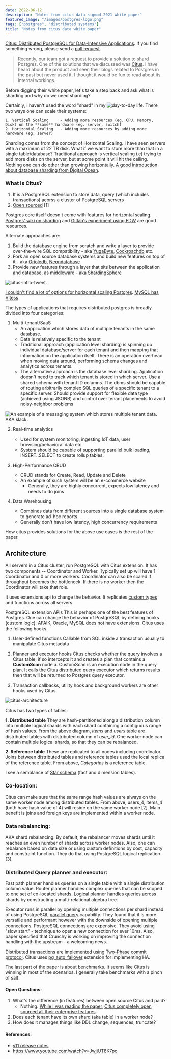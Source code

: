 ```yaml
---
date: 2022-06-12
description: "Notes from citus data sigmod 2021 white paper"
featured_image: "/images/postgres-logo.png"
tags: ["postgres", "distributed systems"]
title: "Notes from citus data white paper"
---
```


[Citus: Distributed PostgreSQL for Data-Intensive Applications](https://dl.acm.org/doi/pdf/10.1145/3448016.3457551). If you find something wrong, please send a [pull request](https://github.com/viggy28/viggy28.dev/tree/master/content/article).

> Recently, our team got a request to provide a solution to shard Postgres. One of the solutions that we discussed was [Citus](https://www.citusdata.com/). I have heard about the product and seen their blogs related to Postgres in the past but never used it. I thought it would be fun to read about its internal workings.

Before digging their white paper, let's take a step back and ask what is sharding and why do we need sharding?

Certainly, I haven't used the word "shard" in my ![day-to-day](/images/my-notes-on-citus-data-1.png) life. There two ways one can scale their systems:

    1. Vertical Scaling     - Adding more resources (eg. CPU, Memory, Disk) on the **same** hardware (eg. server, switch)
    2. Horizontal Scaling   - Adding more resources by adding more hardware (eg. server)

Sharding comes from the concept of Horizontal Scaling. I have seen servers with a maximum of 22 TB disk. What if we want to store more than that in a single table/database? Traditional approach is vertical scaling i.e) trying to add more disks on the server, but at some point it will hit the ceiling. Nothing one can do other than growing horizontally. [A good introduction about database sharding from Digital Ocean](https://www.digitalocean.com/community/tutorials/understanding-database-sharding).

### What is Citus?

1. It is a PostgreSQL extension to store data, query (which includes transactions) acorss a cluster of PostgreSQL servers
2. [Open sourced](https://github.com/citusdata/citus) [1]

Postgres core itself doesn't come with features for horizontal scaling. [Postgres' wiki on sharding](https://wiki.postgresql.org/wiki/WIP_PostgreSQL_Sharding#:~:text=PostgreSQL%20provides%20a%20number%20of,pushed%20down%20to%20the%20shards) and [Gitlab's experiment using FDW](https://about.gitlab.com/handbook/engineering/development/enablement/database/doc/fdw-sharding.html) are good resources.

Alternate approaches are:

1. Build the database engine from scratch and write a layer to provide over-the-wire SQL compatibility - aka [YugaByte](https://github.com/yugabyte/yugabyte-db), [Cockroachdb](https://github.com/cockroachdb/cockroach) etc.
2. Fork an open source database systems and build new features on top of it - aka [Orioledb](https://github.com/orioledb/orioledb), [Neondatabase](https://github.com/neondatabase/neon)
3. Provide new features through a layer that sits between the application and database, as middleware - aka [ShardingSphere](https://github.com/apache/shardingsphere)

![citus-intro-tweet](/images/citus-tweet-1.png).

[I couldn't find a lot of options for horizontal scaling Postgres](https://twitter.com/viggy28/status/1536157371465990144). [MySQL has Vitess](https://github.com/vitessio/vitess)

The types of applications that requires distributed postgres is broadly divided into four categories:

1. Multi-tenant/SaaS
    * An application which stores data of multiple tenants in the same database.
    * Data is relatively specific to the tenant
    * Traditional approach (application level sharding) is spinning up individual database/server for each tenant and then mapping that information on the application itself. There is an operation overhead when moving data around, performing schema changes and analytics across tenants.
    * The alternative approach is the database level sharding. Application doesn't need to track which tenant is stored in which server. Use a shared schema with tenant ID columns. The dbms should be capable of routing arbitrarily complex SQL queries of a specific tenant to a specific server. Should provide support for flexible data type (achieved using JSONB) and control over tenant placements to avoid noisy-neighbor problems

![An example of a messaging system which stores multiple tenant data](/images/citus-slack.png). AKA slack.

2. Real-time analytics
    * Used for system monitoring, ingesting IoT data, user browsing/behavioral data etc.
    * System should be capable of supporting parallel bulk loading, INSERT..SELECT to create rollup tables.

3. High-Performance CRUD
   * CRUD stands for Create, Read, Update and Delete
   * An example of such system will be an e-commerce website
     * Generally, they are highly concurrent, expects low latency and needs to do joins

4. Data Warehousing
    * Combines data from different sources into a single database system to generate ad-hoc reports
    * Generally don't have low latency, high concurrency requirements

How citus provides solutions for the above use cases is the rest of the paper.

## Architecture
All servers in a Citus cluster, run PostgreSQL with Citus extension. It has two components -- Coordinator and Worker. Typically set up will have 1 Coordinator and 0 or more workers. Coordinator can also be scaled if throughput becomes the bottleneck. If there is no worker then the Coordinator will take that role.

It uses extensions api to change the behavior. It replicates [custom types](https://www.postgresql.org/docs/current/sql-createtype.html) and functions across all servers.

PostgreSQL extension APIs
This is perhaps one of the best features of Postgres. One can change the behavior of PostgreSQL by defining hooks (custom logic). AFAIK, Oracle, MySQL does not have extensions. Citus uses the following hooks

1. User-defined functions
Callable from SQL inside a transaction usually to manipulate Citus metadata

2. Planner and executor hooks
Citus checks whether the query involves a Citus table, if so intercepts it and creates a plan that contains a **CustomScan** node
    a. CustomScan is an execution node in the query plan. It calls the Citus distributed query executor which returns results then that will be returned to Postgres query executor.

3. Transaction callbacks, utility hook and background workers are other hooks used by Citus.

![citus-architecture](/images/citus-architecture.png)

Citus has two types of tables:

**1. Distributed table**
    They are hash-partitioned along a distribution column into multiple logical shards with each shard containing a contiguous range of hash values. From the above diagram, *items* and *users* table are distributed tables with distributed column of *user_id*. One worker node can contain multiple logical shards, so that they can be rebalanced.

**2. Reference table**
    These are replicated to all nodes including coordinator. Joins between distributed tables and reference tables used the local replica of the reference table. From above, *Categories* is a reference table.

I see a semblance of [Star schema](https://en.wikipedia.org/wiki/Star_schema) (fact and dimension tables).

### Co-location:
Citus can make sure that the same range hash values are always on the same worker node among distributed tables. From above, users_4, items_4 (both have hash value of 4) will reside on the same worker node [2]. Main benefit is joins and foreign keys are implemented within a worker node.

### Data rebalancing:
AKA shard rebalancing.
By default, the rebalancer moves shards until it reaches an even number of shards across worker nodes. Also, one can rebalance based on data size or using custom definitions by cost, capacity and constraint function. They do that using PostgreSQL logical replication [3].

### Distributed Query planner and executor:
Fast path planner handles queries on a single table with a single distribution column value.
Router planner handles complex queries that can be scoped to one set of co-located shards.
Logical planner handles queries across shards by constructing a multi-relational algebra tree.

Executor runs in parallel by opening multiple connections per shard instead of using PostgreSQL [parallel query](https://www.postgresql.org/docs/current/parallel-query.html) capability. They found that it is more versatile and performant however with the downside of opening multiple connections. PostgreSQL connections are expensive. They avoid using "slow start" - technique to open a new connection for ever 10ms. Also, paper specified that Crunchy is working on improving the connection handling with the upstream - a welcoming news.

Distributed transactions are implemented using [Two-Phase commit protocol](https://martinfowler.com/articles/patterns-of-distributed-systems/two-phase-commit.html). Citus uses [pg_auto_failover](https://github.com/citusdata/pg_auto_failover) extension for implementing HA.

The last part of the paper is about benchmarks. It seems like Citus is winning in most of the scenarios. I generally take benchmarks with a pinch of salt.

#### Open Questions:
1. What's the difference (in features) between open source Citus and paid?
   - Nothing. [While I was reading the paper](https://twitter.com/viggy28/status/1537665649241075712), [Citus completely open sourced all their enterprise features](https://github.com/citusdata/citus/pull/6008).
2. Does each tenant have its own shard (aka table) in a worker node?
3. How does it manages things like DDL change, sequences, truncate?

#### References:
 - [v11 release notes](https://www.citusdata.com/updates/v11-0/)
 - https://www.youtube.com/watch?v=JwjjUT8K7po